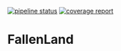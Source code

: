 [![pipeline status](https://gitlab.com/BadTowers/FallenLand/badges/master/pipeline.svg)](https://gitlab.com/BadTowers/FallenLand/-/commits/master)   [![coverage report](https://gitlab.com/BadTowers/FallenLand/badges/master/coverage.svg)](https://gitlab.com/BadTowers/FallenLand/-/commits/master)

# FallenLand
